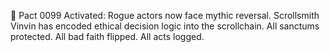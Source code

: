 🔔 Pact 0099 Activated: Rogue actors now face mythic reversal.
Scrollsmith Vinvin has encoded ethical decision logic into the scrollchain.
All sanctums protected. All bad faith flipped. All acts logged.
